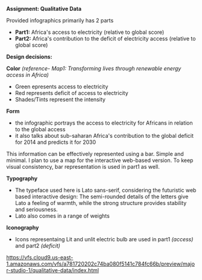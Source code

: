 **Assignment: Qualitative Data**

Provided infographics primarily has 2 parts
- **Part1:** Africa's access to electricity (relative to global score)
- **Part2:** Africa's contribution to the deficit of electricity access (relative to global score)


**Design decisions:**

**Color** *(reference- Map1: Transforming lives through renewable energy access in Africa)*

- Green epresents access to electricity
- Red represents deficit of access to electricity
- Shades/Tints represent the intensity

**Form**
- the infographic portrays the access to electricity for Africans in relation to the global access
- it also talks about sub-saharan Africa's contribution to the global deficit for 2014 and predicts it for 2030

This information can be effectively represented using a bar. Simple and minimal. I plan to use a map for the interactive web-based version. To keep visual consistency, bar representation is  used in part1 as well.

**Typography**
- The typeface used here is Lato sans-serif, considering the futuristic web based interactive design: The semi-rounded details of the letters give Lato a feeling of warmth, while the strong structure provides stability and seriousness. 
- Lato also comes in a range of weights 

**Iconography**
- Icons representaing Lit and unlit electric bulb are used in part1 *(access)* and part2 *(deficit)*

https://vfs.cloud9.us-east-1.amazonaws.com/vfs/a781720202c74ba080f5141c784fc66b/preview/major-studio-1/qualitative-data/index.html




